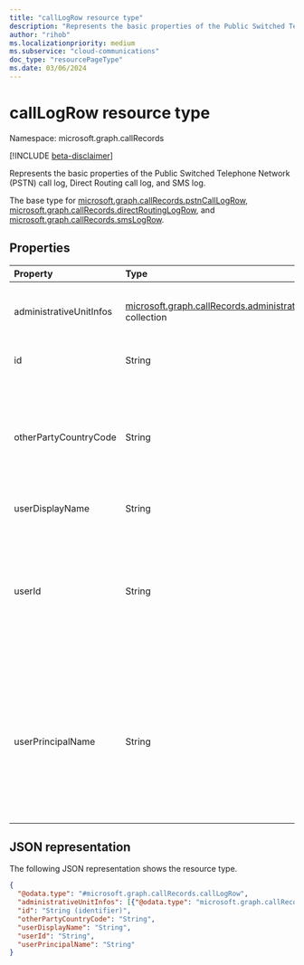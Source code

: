 ```yaml
---
title: "callLogRow resource type"
description: "Represents the basic properties of the Public Switched Telephone Network (PSTN) call log, Direct Routing call log, and SMS log."
author: "rihob"
ms.localizationpriority: medium
ms.subservice: "cloud-communications"
doc_type: "resourcePageType"
ms.date: 03/06/2024
---
```


# callLogRow resource type

Namespace: microsoft.graph.callRecords

[!INCLUDE [beta-disclaimer](../../includes/beta-disclaimer.md)]

Represents the basic properties of the Public Switched Telephone Network (PSTN) call log, Direct Routing call log, and SMS log.

The base type for [microsoft.graph.callRecords.pstnCallLogRow](callrecords-pstncalllogrow.md), [microsoft.graph.callRecords.directRoutingLogRow](callrecords-directroutinglogrow.md), and [microsoft.graph.callRecords.smsLogRow](callrecords-smslogrow.md).
## Properties

|Property|Type|Description|
|:---|:---|:---|
|administrativeUnitInfos| [microsoft.graph.callRecords.administrativeUnitInfo](callrecords-administrativeunitinfo.md) collection|Collection of administrative units associated to a call.|
|id|String|Unique call identifier (GUID).|
|otherPartyCountryCode|String|Country/region code of the caller for an incoming call, or callee for an outgoing call. For details, see [ISO 3166-1 alpha-2](https://en.wikipedia.org/wiki/ISO_3166-1_alpha-2).|
|userDisplayName|String|Display name of the user.|
|userId|String|The unique identifier (GUID) of the user in Microsoft Entra ID. This and other user info is null/empty for bot call types (`ucap_in`, `ucap_out`).|
|userPrincipalName|String|The user principal name (sign-in name) in Microsoft Entra ID. It's usually the same as the user's SIP address and can be the same as the user's e-mail address.|


## JSON representation

The following JSON representation shows the resource type.

<!-- {
  "blockType": "resource",
  "@odata.type": "microsoft.graph.callRecordscallLogRow",
  "keyProperty": "id"
}
-->

``` json
{
  "@odata.type": "#microsoft.graph.callRecords.callLogRow",
  "administrativeUnitInfos": [{"@odata.type": "microsoft.graph.callRecords.administrativeUnitInfo"}],
  "id": "String (identifier)",
  "otherPartyCountryCode": "String",
  "userDisplayName": "String",
  "userId": "String",
  "userPrincipalName": "String"
}
```
